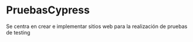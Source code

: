 # PruebasCypress
Se centra en crear e implementar sitios web para la realización de pruebas de testing
